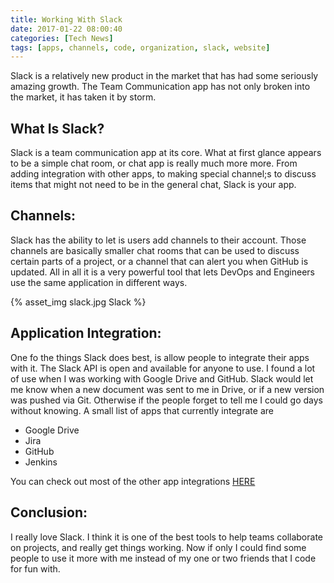 ```yaml
---
title: Working With Slack
date: 2017-01-22 08:00:40
categories: [Tech News]
tags: [apps, channels, code, organization, slack, website]
---
```


Slack is a relatively new product in the market that has had some seriously amazing growth. The Team Communication app has not only broken into the market, it has taken it by storm.

## What Is Slack?

Slack is a team communication app at its core. What at first glance appears to be a simple chat room, or chat app is really much more more. From adding integration with other apps, to making special channel;s to discuss items that might not need to be in the general chat, Slack is your app.

## Channels:

Slack has the ability to let is users add channels to their account. Those channels are basically smaller chat rooms that can be used to discuss certain parts of a project, or a channel that can alert you when GitHub is updated. All in all it is a very powerful tool that lets DevOps and Engineers use the same application in different ways.

<!--more-->

{% asset_img slack.jpg Slack %}


## Application Integration:

One fo the things Slack does best, is allow people to integrate their apps with it. The Slack API is open and available for anyone to use. I found a lot of use when I was working with Google Drive and GitHub. Slack would let me know when a new document was sent to me in Drive, or if a new version was pushed via Git. Otherwise if the people forget to tell me I could go days without knowing. A small list of apps that currently integrate are

  * Google Drive
  * Jira
  * GitHub
  * Jenkins

You can check out most of the other app integrations [HERE](https://slack.com/apps)

## Conclusion:

I really love Slack. I think it is one of the best tools to help teams collaborate on projects, and really get things working. Now if only I could find some people to use it more with me instead of my one or two friends that I code for fun with.
